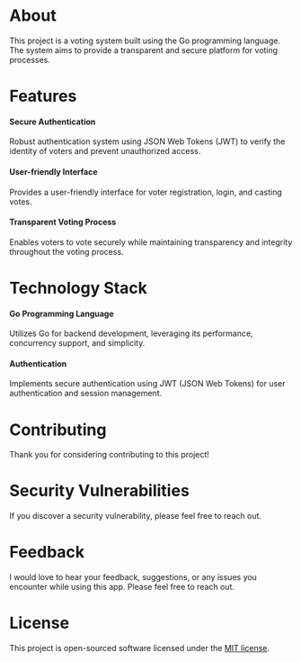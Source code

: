 # About

This project is a voting system built using the Go programming language. The system aims to provide a transparent and secure platform for voting processes.

# Features

#### Secure Authentication

Robust authentication system using JSON Web Tokens (JWT) to verify the identity of voters and prevent unauthorized access.

#### User-friendly Interface

Provides a user-friendly interface for voter registration, login, and casting votes.

#### Transparent Voting Process

Enables voters to vote securely while maintaining transparency and integrity throughout the voting process.

# Technology Stack

#### Go Programming Language

Utilizes Go for backend development, leveraging its performance, concurrency support, and simplicity.

#### Authentication

Implements secure authentication using JWT (JSON Web Tokens) for user authentication and session management.

# Contributing

Thank you for considering contributing to this project!

# Security Vulnerabilities

If you discover a security vulnerability, please feel free to reach out.

# Feedback

I would love to hear your feedback, suggestions, or any issues you encounter while using this app. Please feel free to reach out.

# License

This project is open-sourced software licensed under the [MIT license](https://opensource.org/licenses/MIT).
